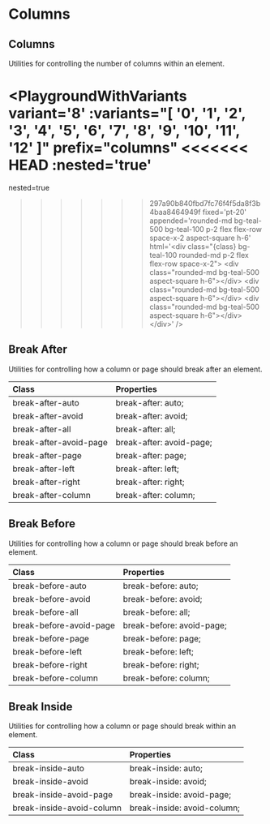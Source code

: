 # Columns

## Columns

Utilities for controlling the number of columns within an element.

<PlaygroundWithVariants
  variant='8'
  :variants="[
    '0', '1', '2', '3', '4', '5', '6', '7', '8', '9', '10', '11', '12'
  ]"
  prefix="columns"
<<<<<<< HEAD
  :nested='true'
=======
  nested=true
>>>>>>> 297a90b840fbd7fc76f4f5da8f3b4baa8464949f
  fixed='pt-20'
  appended='rounded-md bg-teal-500 bg-teal-100 p-2 flex flex-row space-x-2 aspect-square h-6'
  html='&lt;div class="{class} bg-teal-100 rounded-md p-2 flex flex-row space-x-2"&gt;
&lt;div class="rounded-md bg-teal-500 aspect-square h-6"&gt;&lt;/div&gt;
&lt;div class="rounded-md bg-teal-500 aspect-square h-6"&gt;&lt;/div&gt;
&lt;div class="rounded-md bg-teal-500 aspect-square h-6"&gt;&lt;/div&gt;
&lt;/div&gt;'
/>

## Break After

Utilities for controlling how a column or page should break after an element.

| Class                  | Properties               |
| :--------------------- | :----------------------- |
| break-after-auto       | break-after: auto;       |
| break-after-avoid      | break-after: avoid;      |
| break-after-all        | break-after: all;        |
| break-after-avoid-page | break-after: avoid-page; |
| break-after-page       | break-after: page;       |
| break-after-left       | break-after: left;       |
| break-after-right      | break-after: right;      |
| break-after-column     | break-after: column;     |

## Break Before

Utilities for controlling how a column or page should break before an element.

| Class                   | Properties                |
| :---------------------- | :------------------------ |
| break-before-auto       | break-before: auto;       |
| break-before-avoid      | break-before: avoid;      |
| break-before-all        | break-before: all;        |
| break-before-avoid-page | break-before: avoid-page; |
| break-before-page       | break-before: page;       |
| break-before-left       | break-before: left;       |
| break-before-right      | break-before: right;      |
| break-before-column     | break-before: column;     |

## Break Inside

Utilities for controlling how a column or page should break within an element.

| Class                     | Properties                  |
| :------------------------ | :-------------------------- |
| break-inside-auto         | break-inside: auto;         |
| break-inside-avoid        | break-inside: avoid;        |
| break-inside-avoid-page   | break-inside: avoid-page;   |
| break-inside-avoid-column | break-inside: avoid-column; |
